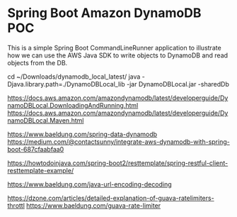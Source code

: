 # Spring Boot Amazon DynamoDB POC
This is a simple Spring Boot CommandLineRunner application to illustrate how we can use the AWS Java SDK to write objects to DynamoDB and read objects from the DB.


cd ~/Downloads/dynamodb_local_latest/
java -Djava.library.path=./DynamoDBLocal_lib -jar DynamoDBLocal.jar -sharedDb


https://docs.aws.amazon.com/amazondynamodb/latest/developerguide/DynamoDBLocal.DownloadingAndRunning.html
https://docs.aws.amazon.com/amazondynamodb/latest/developerguide/DynamoDBLocal.Maven.html

https://www.baeldung.com/spring-data-dynamodb
https://medium.com/@contactsunny/integrate-aws-dynamodb-with-spring-boot-687cfaabfaa0

https://howtodoinjava.com/spring-boot2/resttemplate/spring-restful-client-resttemplate-example/

https://www.baeldung.com/java-url-encoding-decoding

https://dzone.com/articles/detailed-explanation-of-guava-ratelimiters-throttl
https://www.baeldung.com/guava-rate-limiter